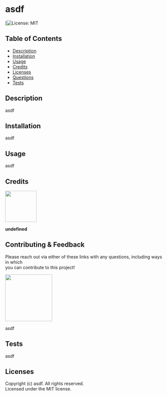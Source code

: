 # asdf
  [![License: MIT](https://img.shields.io/badge/License-MIT-yellow.svg)

  ## Table of Contents
  - [Description](#description)
  - [Installation](#installation)
  - [Usage](#usage)
  - [Credits](#credits)
  - [Licenses](#licenses)
  - [Questions](#questions)
  - [Tests](#tests)

  ## Description
  asdf

  ## Installation
  asdf

  ## Usage
  asdf

  ## Credits
  [<img src="https://github.com/undefined.png?" width="100"/>](https://github.com/undefined)  

  **undefined**

  ## Contributing & Feedback 

  Please reach out via either of these links with any questions, including ways in which  
  you can contribute to this project!

  [<img src="https://github.com/asdf.png?" width="150"/>](https://github.com/asdf)  
  
  asdf

  ## Tests
  asdf

  ## Licenses
  
  Copyright (c) asdf. All rights reserved.  
  Licensed under the MIT license.
